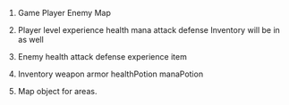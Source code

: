 1. Game
    Player
    Enemy
    Map

2. Player
    level
    experience
    health
    mana
    attack
    defense
    Inventory will be in as well

3. Enemy
    health
    attack
    defense
    experience
    item

4. Inventory
    weapon
    armor
    healthPotion
    manaPotion

5. Map object for areas.